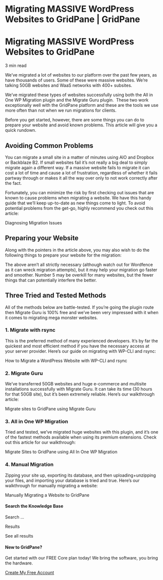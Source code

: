 # Migrating MASSIVE WordPress Websites to GridPane | GridPane

# Migrating MASSIVE WordPress Websites to GridPane

 

3 min read 

We’ve migrated a lot of websites to our platform over the past few years, as have thousands of users. Some of these were massive websites. We’re talking 50GB websites and WaaS networks with 400+ subsites.

We’ve migrated these types of websites successfully using both the All in One WP Migration plugin and the Migrate Guru plugin.  These two work exceptionally well with the GridPane platform and these are the tools we use more often than not when we run migrations for clients.

Before you get started, however, there are some things you can do to prepare your website and avoid known problems. This article will give you a quick rundown.

## Avoiding Common Problems

You can migrate a small site in a matter of minutes using AIO and Dropbox or Backblaze B2. If small websites fail it’s not really a big deal to simply migrate again a different way. If a massive website fails to migrate it can cost a lot of time and cause a lot of frustration, regardless of whether it fails partway through or makes it all the way over only to not work correctly after the fact.

Fortunately, you can minimize the risk by first checking out issues that are known to cause problems when migrating a website. We have this handy guide that we’ll keep up-to-date as new things come to light. To avoid potential problems from the get-go, highly recommend you check out this article:

Diagnosing Migration Issues

## Preparing your Website

Along with the pointers in the article above, you may also wish to do the following things to prepare your website for the migration:

The above aren’t all strictly necessary (although watch out for Wordfence as it can wreck migration attempts), but it may help your migration go faster and smoother. Number 5 may be overkill for many websites, but the fewer things that can potentially interfere the better.

## Three Tried and Tested Methods

All of the methods below are battle-tested. If you’re going the plugin route then Migrate Guru is 100% free and we’ve been very impressed with it when it comes to migrating mega monster websites.

### 1. Migrate with rsync

This is the preferred method of many experienced developers. It’s by far the quickest and most efficient method if you have the necessary access at your server provider. Here’s our guide on migrating with WP-CLI and rsync:

How to Migrate a WordPress Website with WP-CLI and rsync

### 2. Migrate Guru

We’ve transferred 50GB websites and huge e-commerce and multisite installations successfully with Migrate Guru. It can take its time (30 hours for that 50GB site), but it’s been extremely reliable. Here’s our walkthrough article:

Migrate sites to GridPane using Migrate Guru

### 3. All in One WP Migration

Tried and tested, we’ve migrated huge websites with this plugin, and it’s one of the fastest methods available when using its premium extensions. Check out this article for our walkthrough:

Migrate Sites to GridPane using All In One WP Migration

### 4. Manual Migration

Zipping your site up, exporting its database, and then uploading+unzipping your files, and importing your database is tried and true. Here’s our walkthrough for manually migrating a website:

Manually Migrating a Website to GridPane

 

 

#### Search the Knowledge Base

Search ...

 Results

See all results

#### New to GridPane?

Get started with our FREE Core plan today! We bring the software, you bring the hardware.

[Create My Free Account](https://gridpane.com/checkout/?plan=core)

